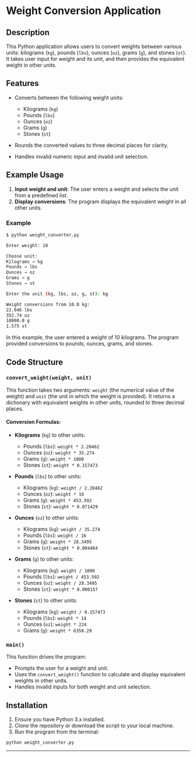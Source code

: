# Weight Conversion Application

## Description

This Python application allows users to convert weights between various units: kilograms (`kg`), pounds (`lbs`), ounces (`oz`), grams (`g`), and stones (`st`). It takes user input for weight and its unit, and then provides the equivalent weight in other units.

## Features

- Converts between the following weight units:
  - Kilograms (`kg`)
  - Pounds (`lbs`)
  - Ounces (`oz`)
  - Grams (`g`)
  - Stones (`st`)
  
- Rounds the converted values to three decimal places for clarity.
- Handles invalid numeric input and invalid unit selection.

## Example Usage

1. **Input weight and unit**: The user enters a weight and selects the unit from a predefined list.
2. **Display conversions**: The program displays the equivalent weight in all other units.

### Example

```bash
$ python weight_converter.py

Enter weight: 10

Choose unit:
Kilograms → kg
Pounds → lbs
Ounces → oz
Grams → g
Stones → st

Enter the unit (kg, lbs, oz, g, st): kg

Weight conversions from 10.0 kg:
22.046 lbs
352.74 oz
10000.0 g
1.575 st
```

In this example, the user entered a weight of 10 kilograms. The program provided conversions to pounds, ounces, grams, and stones.

## Code Structure

### `convert_weight(weight, unit)`

This function takes two arguments: `weight` (the numerical value of the weight) and `unit` (the unit in which the weight is provided). It returns a dictionary with equivalent weights in other units, rounded to three decimal places.

#### Conversion Formulas:
- **Kilograms** (`kg`) to other units:
  - Pounds (`lbs`): `weight * 2.20462`
  - Ounces (`oz`): `weight * 35.274`
  - Grams (`g`): `weight * 1000`
  - Stones (`st`): `weight * 0.157473`
  
- **Pounds** (`lbs`) to other units:
  - Kilograms (`kg`): `weight / 2.20462`
  - Ounces (`oz`): `weight * 16`
  - Grams (`g`): `weight * 453.592`
  - Stones (`st`): `weight * 0.071429`
  
- **Ounces** (`oz`) to other units:
  - Kilograms (`kg`): `weight / 35.274`
  - Pounds (`lbs`): `weight / 16`
  - Grams (`g`): `weight * 28.3495`
  - Stones (`st`): `weight * 0.004464`
  
- **Grams** (`g`) to other units:
  - Kilograms (`kg`): `weight / 1000`
  - Pounds (`lbs`): `weight / 453.592`
  - Ounces (`oz`): `weight / 28.3495`
  - Stones (`st`): `weight * 0.000157`
  
- **Stones** (`st`) to other units:
  - Kilograms (`kg`): `weight / 0.157473`
  - Pounds (`lbs`): `weight * 14`
  - Ounces (`oz`): `weight * 224`
  - Grams (`g`): `weight * 6350.29`

### `main()`

This function drives the program:
- Prompts the user for a weight and unit.
- Uses the `convert_weight()` function to calculate and display equivalent weights in other units.
- Handles invalid inputs for both weight and unit selection.

## Installation

1. Ensure you have Python 3.x installed.
2. Clone the repository or download the script to your local machine.
3. Run the program from the terminal:

```bash
python weight_converter.py
```
---
